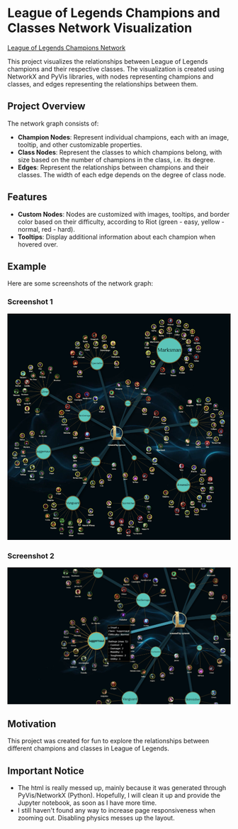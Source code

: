 # League of Legends Champions and Classes Network Visualization

[League of Legends Champions Network](https://lol-champions-network-2baea.ondigitalocean.app/)

This project visualizes the relationships between League of Legends champions and their respective classes. The visualization is created using NetworkX and PyVis libraries, with nodes representing champions and classes, and edges representing the relationships between them.

## Project Overview

The network graph consists of:

- **Champion Nodes**: Represent individual champions, each with an image, tooltip, and other customizable properties.
- **Class Nodes**: Represent the classes to which champions belong, with size based on the number of champions in the class, i.e. its degree.
- **Edges**: Represent the relationships between champions and their classes. The width of each edge depends on the degree of class node.

## Features

- **Custom Nodes**: Nodes are customized with images, tooltips, and border color based on their difficulty, according to Riot (green - easy, yellow - normal, red - hard).
- **Tooltips**: Display additional information about each champion when hovered over.

## Example

Here are some screenshots of the network graph:

### Screenshot 1

![Screenshot 1](/readme/lol-champs-network-0-.png)

### Screenshot 2

![Screenshot 2](/readme/lol-champs-network-1-.png)

## Motivation

This project was created for fun to explore the relationships between different champions and classes in League of Legends.

## Important Notice

- The html is really messed up, mainly because it was generated through PyVis/NetworkX (Python). Hopefully, I will clean it up and provide the Jupyter notebook, as soon as I have more time.
- I still haven't found any way to increase page responsiveness when zooming out. Disabling physics messes up the layout.
